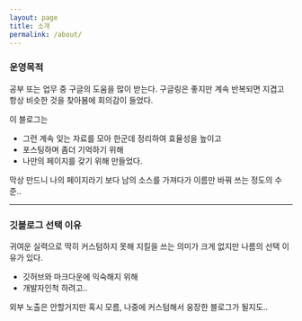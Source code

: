 ```yaml
---
layout: page
title: 소개
permalink: /about/
---
```


### 운영목적
공부 또는 업무 중 구글의 도움을 많이 받는다.
구글링은 좋지만 계속 반복되면 지겹고 항상 비슷한 것을 찾아봄에 회의감이 들었다.

이 블로그는
- 그런 계속 잊는 자료를 모아 한군데 정리하여 효율성을 높이고
- 포스팅하며 좀더 기억하기 위해
- 나만의 페이지를 갖기 위해
만들었다.

막상 만드니 나의 페이지라기 보다 남의 소스를 가져다가 이름만 바꿔 쓰는 정도의 수준..

----

### 깃블로그 선택 이유

귀여운 실력으로 딱히 커스텀하지 못해 지킬을 쓰는 의미가 크게 없지만 나름의 선택 이유가 있다.
- 깃허브와 마크다운에 익숙해지 위해
- 개발자인척 하려고..

외부 노출은 안할거지만 혹시 모름, 나중에 커스텀해서 웅장한 블로그가 될지도..
